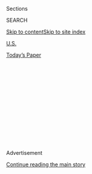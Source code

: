 <div id="app">

<div>

<div>

<div>

<div class="NYTAppHideMasthead css-1q2w90k e1suatyy0">

<div class="section css-ui9rw0 e1suatyy2">

<div class="css-eph4ug er09x8g0">

<div class="css-6n7j50">

</div>

<span class="css-1dv1kvn">Sections</span>

<div class="css-10488qs">

<span class="css-1dv1kvn">SEARCH</span>

</div>

[Skip to content](#site-content)[Skip to site
index](#site-index)

</div>

<div id="masthead-section-label" class="css-1wr3we4 eaxe0e00">

[U.S.](https://www.nytimes.com/section/us)

</div>

<div class="css-10698na e1huz5gh0">

</div>

</div>

<div id="masthead-bar-one" class="section hasLinks css-15hmgas e1csuq9d3">

<div class="css-uqyvli e1csuq9d0">

</div>

<div class="css-1uqjmks e1csuq9d1">

</div>

<div class="css-9e9ivx">

[](https://myaccount.nytimes.com/auth/login?response_type=cookie&client_id=vi)

</div>

<div class="css-1bvtpon e1csuq9d2">

[Today’s
Paper](https://www.nytimes.com/section/todayspaper)

</div>

</div>

</div>

</div>

<div data-aria-hidden="false">

<div id="site-content" data-role="main">

<div>

<div class="css-1aor85t" style="opacity:0.000000001;z-index:-1;visibility:hidden">

<div class="css-1hqnpie">

<div class="css-epjblv">

<span class="css-17xtcya">[U.S.](/section/us)</span><span class="css-x15j1o">|</span><span class="css-fwqvlz">Hurricane
Isaias Rakes the Bahamas on a Track for Florida’s East
Coast</span>

</div>

<div class="css-k008qs">

<div class="css-1iwv8en">

<span class="css-18z7m18"></span>

<div>

</div>

</div>

<span class="css-1n6z4y">https://nyti.ms/2DndVgW</span>

<div class="css-1705lsu">

<div class="css-4xjgmj">

<div class="css-4skfbu" data-role="toolbar" data-aria-label="Social Media Share buttons, Save button, and Comments Panel with current comment count" data-testid="share-tools">

  - 
  - 
  - 
  - 
    
    <div class="css-6n7j50">
    
    </div>

  - 

</div>

</div>

</div>

</div>

</div>

</div>

<div id="NYT_TOP_BANNER_REGION" class="css-13pd83m">

</div>

<div id="top-wrapper" class="css-1sy8kpn">

<div id="top-slug" class="css-l9onyx">

Advertisement

</div>

[Continue reading the main
story](#after-top)

<div class="ad top-wrapper" style="text-align:center;height:100%;display:block;min-height:250px">

<div id="top" class="place-ad" data-position="top" data-size-key="top">

</div>

</div>

<div id="after-top">

</div>

</div>

<div>

<div id="sponsor-wrapper" class="css-1hyfx7x">

<div id="sponsor-slug" class="css-19vbshk">

Supported by

</div>

[Continue reading the main
story](#after-sponsor)

<div id="sponsor" class="ad sponsor-wrapper" style="text-align:center;height:100%;display:block">

</div>

<div id="after-sponsor">

</div>

</div>

<div class="css-186x18t">

</div>

<div class="css-1vkm6nb ehdk2mb0">

# Hurricane Isaias Rakes the Bahamas on a Track for Florida’s East Coast

</div>

The National Hurricane Center issued a hurricane warning for over 150
miles of the Florida coastline, stretching from Boca Raton to the
northern bound of Brevard County.

<div class="css-79elbk" data-testid="photoviewer-wrapper">

<div class="css-z3e15g" data-testid="photoviewer-wrapper-hidden">

</div>

<div class="css-1a48zt4 ehw59r15" data-testid="photoviewer-children">

![<span class="css-16f3y1r e13ogyst0" data-aria-hidden="true">Residents
of Hato Mayor in the Dominican Republic cleaned up their homes after
Hurricane Isaias moved through on
Friday.</span><span class="css-cnj6d5 e1z0qqy90" itemprop="copyrightHolder"><span class="css-1ly73wi e1tej78p0">Credit...</span><span><span>Orlando
Barria/EPA, via
Shutterstock</span></span></span>](https://static01.nyt.com/images/2020/07/31/multimedia/31xp-isaias-pix/merlin_175163016_3055f67c-4591-457c-8e1b-fdc07f7e3ec3-articleLarge.jpg?quality=75&auto=webp&disable=upscale)

</div>

</div>

<div class="css-18e8msd">

<div class="css-vp77d3 epjyd6m0">

<div class="css-hus3qt ey68jwv0" data-aria-hidden="true">

[![Johnny
Diaz](https://static01.nyt.com/images/2019/11/05/reader-center/author-johnny-diaz/author-johnny-diaz-thumbLarge.png
"Johnny Diaz")](https://www.nytimes.com/by/johnny-diaz)

</div>

<div class="css-1baulvz">

By [<span class="css-1baulvz last-byline" itemprop="name">Johnny
Diaz</span>](https://www.nytimes.com/by/johnny-diaz)

</div>

</div>

  - 
    
    <div class="css-ld3wwf e16638kd2">
    
    July 31,
    2020
    
    </div>

  - 
    
    <div class="css-4xjgmj">
    
    <div class="css-d8bdto" data-role="toolbar" data-aria-label="Social Media Share buttons, Save button, and Comments Panel with current comment count" data-testid="share-tools">
    
      - 
      - 
      - 
      - 
        
        <div class="css-6n7j50">
        
        </div>
    
      - 
    
    </div>
    
    </div>

</div>

</div>

<div class="section meteredContent css-1r7ky0e" name="articleBody" itemprop="articleBody">

<div class="css-1fanzo5 StoryBodyCompanionColumn">

<div class="css-53u6y8">

MIAMI — A hurricane warning was issued for parts of Florida’s Atlantic
coast on Friday, hours after Hurricane Isaias raked the Bahamas, parts
of Puerto Rico and the Dominican Republic.

The National Hurricane Center issued the warning for over 150 miles of
the Florida coastline, stretching from Boca Raton to the northern bound
of Brevard County, according to an
[advisory](https://www.nhc.noaa.gov/text/refresh/MIATCPAT4+shtml/312049.shtml)
on Friday afternoon. Hurricane warnings are still in effect for portions
of the
[Bahamas](https://www.nhc.noaa.gov/graphics_at4.shtml?start#contents)
through Saturday.

Hurricane watches, tropical storm warnings, a storm surge watch and a
tropical storm watch are in effect for other parts of Florida’s east
coast.

The center forecast that the storm would near southeast Florida Saturday
afternoon and through Sunday, and then travel north up the state’s
eastern coast late Sunday. Isaias threatened strong winds, heavy
rainfall and high storm surges late this weekend.

</div>

</div>

<div class="css-1fanzo5 StoryBodyCompanionColumn">

<div class="css-53u6y8">

Isaias, a Category 1 hurricane, is expected to continue to strengthen
Friday night and early Saturday and remain a hurricane for the next few
days, but it is not forecast to strengthen to a Category 2, said Dennis
Feltgen, a meteorologist and spokesman for the National Hurricane
Center.

The storm, already the ninth named system of the 2020 Atlantic hurricane
season, approached the Bahamas from the southeast on Friday morning,
with maximum sustained winds of 75 miles per hour. Strong squalls and
possible storm surges, forecast between three to five feet, threatened
the islands, according to the center.

The potential storm surges were “[on top of astronomical
tides](https://twitter.com/NWS/status/1289189099836977152),” the
center’s director, Ken Graham, said on Friday. He described Isaias as
“a very large storm,” with tropical force winds stretching out as far
as 180 miles from the hurricane’s center.

“It’s not just a point, it’s not just a track, it’s a very large area,”
he said.

</div>

</div>

<div>

</div>

<div class="css-1fanzo5 StoryBodyCompanionColumn">

<div class="css-53u6y8">

Across the central Bahamas on Friday, conditions gradually deteriorated
as the storm barreled across new ground. The threat from Isaias to the
Bahamas comes less than a year after Hurricane Dorian [ravaged Abaco and
Grand
Bahama](https://www.nytimes.com/interactive/2019/09/25/world/americas/hurricane-dorian-abaco-island-bahamas.html),
leaving residents in those areas especially unnerved. Many survivors of
Dorian, who saw homes, schools, banks and [whole communities crushed to
rubble](https://www.nytimes.com/2019/09/06/world/americas/hurricane-dorian-bahamas.html),
are still living in tents and unrepaired homes.

</div>

</div>

<div class="css-1fanzo5 StoryBodyCompanionColumn">

<div class="css-53u6y8">

The storm hit the Bahamas as it is grappling with a [rapid
increase](https://www.nytimes.com/2020/07/04/world/americas/virus-caribbean-hurricane.html)
in the number of coronavirus infections that has only accelerated in
recent days, in what health officials are calling a second wave.

On Thursday night, Prime Minister Hubert Minnis announced the temporary
relaxation of restrictions to give people more time to prepare for the
storm. While there are formal hurricane shelters on Grand Bahama, it was
unclear how officials would ensure social distancing in them.

In an interview with [The Nassau
Guardian](https://thenassauguardian.com/2020/07/31/isaias-stirs-new-fears-among-dorian-survivors/),
Melissa McPhee, 44, said her Grand Bahama home was protected only by a
tarp on her roof, after having sustained significant flood and wind
damage during Dorian. But she said that she had nowhere else to go.

Ms. McPhee said that, as someone with an underlying condition, she was
at a high risk for complications from Covid-19. She was afraid to
venture out to prepare for Isaias, she said, and felt that she could not
chance staying in a crowded hurricane shelter.

Florida has also been grappling with a surge in coronavirus cases. There
were more than 461,000 cases statewide and more than 6,500 deaths as of
Friday since the beginning of the pandemic, [according to a New York
Times
database](https://www.nytimes.com/interactive/2020/us/florida-coronavirus-cases.html).
Friday was the third consecutive day that Florida set its record for the
most deaths reported in a single day.

Gov. Ron DeSantis said at a news conference on Friday that Florida was
“fully prepared for this and any future storm during this hurricane
season.” He said that the division of emergency management had been
working at [its most active
level](https://www.floridadisaster.org/sert/eoc-activation-levels/)
since March, “allowing them to actively plan for hurricane season even
while responding to the Covid-19 pandemic.”

Mr. DeSantis added that early on, the division had created a protective
equipment reserve for hurricane season, including 20 million masks, 22
million gloves and 1.6 million face shields.

</div>

</div>

<div class="css-1fanzo5 StoryBodyCompanionColumn">

<div class="css-53u6y8">

This week, the state’s division of emergency management announced that
state-sponsored coronavirus testing sites in 11 counties would [remain
open](https://twitter.com/FLSERT/status/1288974249194147840), but that
others would close at 5 p.m. Thursday until it was [safe to
reopen](https://content.govdelivery.com/accounts/FLDEM/bulletins/297ef6d).

At news conferences on Friday, the Miami-Dade and Broward County mayors
said coronavirus testing sites would be closed until [next
week](https://www.miamidade.gov/releases/2020-07-30-mayor-testing-closure.asp).

Meteorologists have forecast a busy Atlantic hurricane season, which
runs from June 1 through Nov. 30, raising fears among emergency managers
about how to handle a potential major [hurricane landing during the
pandemic](https://www.nytimes.com/2020/05/24/us/hurricane-pandemic-coronavirus-florida.html).
Evacuation orders typically call people into the close quarters of
emergency shelters, or to crowded distribution centers.

Last week, Hurricane Hanna [hit part of Texas as a Category 1
storm](https://www.nytimes.com/2020/07/25/us/hanna-storm-texas.html),
landing near some of the cities and counties that have seen a sudden
spike in Covid-19 cases and hospitalizations. San Antonio officials
handed out hotel room vouchers for people who fled their homes, and the
mayor of Corpus Christi urged people to wear masks at home if they took
in relatives.

The average hurricane season usually produces 12 named storms, including
three that develop into major hurricanes. This year, the National
Oceanic and Atmospheric Administration [predicted an above normal
season](https://www.noaa.gov/media-release/busy-atlantic-hurricane-season-predicted-for-2020)
in the Atlantic, with as many as 19 named storms. Up to 10 of those
storms could become hurricanes, and as many as six of those could
develop into Category 3, 4 or 5 hurricanes.

Rachel Knowles Scott contributed reporting from Nassau, the Bahamas, and
Christina Morales from Hialeah, Fla.

</div>

</div>

<div>

</div>

</div>

<div>

</div>

<div>

</div>

<div>

</div>

<div>

<div id="bottom-wrapper" class="css-1ede5it">

<div id="bottom-slug" class="css-l9onyx">

Advertisement

</div>

[Continue reading the main
story](#after-bottom)

<div id="bottom" class="ad bottom-wrapper" style="text-align:center;height:100%;display:block;min-height:90px">

</div>

<div id="after-bottom">

</div>

</div>

</div>

</div>

</div>

## Site Index

<div>

</div>

## Site Information Navigation

  - [© <span>2020</span> <span>The New York Times
    Company</span>](https://help.nytimes.com/hc/en-us/articles/115014792127-Copyright-notice)

<!-- end list -->

  - [NYTCo](https://www.nytco.com/)
  - [Contact
    Us](https://help.nytimes.com/hc/en-us/articles/115015385887-Contact-Us)
  - [Work with us](https://www.nytco.com/careers/)
  - [Advertise](https://nytmediakit.com/)
  - [T Brand Studio](http://www.tbrandstudio.com/)
  - [Your Ad
    Choices](https://www.nytimes.com/privacy/cookie-policy#how-do-i-manage-trackers)
  - [Privacy](https://www.nytimes.com/privacy)
  - [Terms of
    Service](https://help.nytimes.com/hc/en-us/articles/115014893428-Terms-of-service)
  - [Terms of
    Sale](https://help.nytimes.com/hc/en-us/articles/115014893968-Terms-of-sale)
  - [Site
    Map](https://spiderbites.nytimes.com)
  - [Help](https://help.nytimes.com/hc/en-us)
  - [Subscriptions](https://www.nytimes.com/subscription?campaignId=37WXW)

</div>

</div>

</div>

</div>
